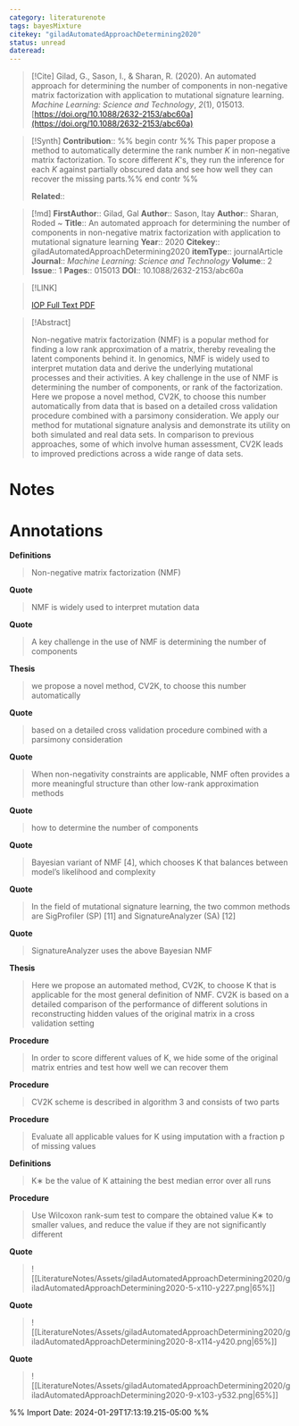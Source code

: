 ```yaml
---
category: literaturenote
tags: bayesMixture
citekey: "giladAutomatedApproachDetermining2020"
status: unread
dateread:
---
```

> [!Cite]
> Gilad, G., Sason, I., & Sharan, R. (2020). An automated approach for determining the number of components in non-negative matrix factorization with application to mutational signature learning. _Machine Learning: Science and Technology_, _2_(1), 015013. [https://doi.org/10.1088/2632-2153/abc60a](https://doi.org/10.1088/2632-2153/abc60a)

>[!Synth]
>**Contribution**:: %% begin contr %% This paper propose a method to automatically determine the rank number $K$ in non-negative matrix factorization. To score different $K$'s, they run the inference for each $K$ against partially obscured data and see how well they can recover the missing parts.%% end contr %%
>
>**Related**:: 

>[!md]
> **FirstAuthor**:: Gilad, Gal
> **Author**:: Sason, Itay
> **Author**:: Sharan, Roded
~
> **Title**:: An automated approach for determining the number of components in non-negative matrix factorization with application to mutational signature learning
> **Year**:: 2020
> **Citekey**:: giladAutomatedApproachDetermining2020
> **itemType**:: journalArticle
> **Journal**:: *Machine Learning: Science and Technology*
> **Volume**:: 2
> **Issue**:: 1
> **Pages**:: 015013
> **DOI**:: 10.1088/2632-2153/abc60a

> [!LINK]
>
> [IOP Full Text PDF](file:///home/nguyenston/Zotero/storage/7Y8MMDKN/Gilad%20et%20al.%20-%202020%20-%20An%20automated%20approach%20for%20determining%20the%20number%20o.pdf)

> [!Abstract]
>
> Non-negative matrix factorization (NMF) is a popular method for finding a low rank approximation of a matrix, thereby revealing the latent components behind it. In genomics, NMF is widely used to interpret mutation data and derive the underlying mutational processes and their activities. A key challenge in the use of NMF is determining the number of components, or rank of the factorization. Here we propose a novel method, CV2K, to choose this number automatically from data that is based on a detailed cross validation procedure combined with a parsimony consideration. We apply our method for mutational signature analysis and demonstrate its utility on both simulated and real data sets. In comparison to previous approaches, some of which involve human assessment, CV2K leads to improved predictions across a wide range of data sets.
>

# Notes
>

# Annotations
<b class="thickUnd" style="text-decoration-color: #ff6666">Definitions</b>
> Non-negative matrix factorization (NMF)

<b class="thickUnd" style="text-decoration-color: #ffd400">Quote</b>
> NMF is widely used to interpret mutation data

<b class="thickUnd" style="text-decoration-color: #ffd400">Quote</b>
> A key challenge in the use of NMF is determining the number of components

<b class="thickUnd" style="text-decoration-color: #2ea8e5">Thesis</b>
> we propose a novel method, CV2K, to choose this number automatically

<b class="thickUnd" style="text-decoration-color: #ffd400">Quote</b>
> based on a detailed cross validation procedure combined with a parsimony consideration

<b class="thickUnd" style="text-decoration-color: #ffd400">Quote</b>
> When non-negativity constraints are applicable, NMF often provides a more meaningful structure than other low-rank approximation methods

<b class="thickUnd" style="text-decoration-color: #ffd400">Quote</b>
> how to determine the number of components

<b class="thickUnd" style="text-decoration-color: #ffd400">Quote</b>
> Bayesian variant of NMF [4], which chooses K that balances between model’s likelihood and complexity

<b class="thickUnd" style="text-decoration-color: #ffd400">Quote</b>
> In the field of mutational signature learning, the two common methods are SigProfiler (SP) [11] and SignatureAnalyzer (SA) [12]

<b class="thickUnd" style="text-decoration-color: #ffd400">Quote</b>
> SignatureAnalyzer uses the above Bayesian NMF

<b class="thickUnd" style="text-decoration-color: #2ea8e5">Thesis</b>
> Here we propose an automated method, CV2K, to choose K that is applicable for the most general definition of NMF. CV2K is based on a detailed comparison of the performance of different solutions in reconstructing hidden values of the original matrix in a cross validation setting

<b class="thickUnd" style="text-decoration-color: #f19837">Procedure</b>
> In order to score different values of K, we hide some of the original matrix entries and test how well we can recover them

<b class="thickUnd" style="text-decoration-color: #f19837">Procedure</b>
> CV2K scheme is described in algorithm 3 and consists of two parts

<b class="thickUnd" style="text-decoration-color: #f19837">Procedure</b>
> Evaluate all applicable values for K using imputation with a fraction p of missing values

<b class="thickUnd" style="text-decoration-color: #ff6666">Definitions</b>
> K∗ be the value of K attaining the best median error over all runs

<b class="thickUnd" style="text-decoration-color: #f19837">Procedure</b>
> Use Wilcoxon rank-sum test to compare the obtained value K∗ to smaller values, and reduce the value if they are not significantly different

<b class="thickUnd" style="text-decoration-color: #ffd400">Quote</b>
> ![[LiteratureNotes/Assets/giladAutomatedApproachDetermining2020/giladAutomatedApproachDetermining2020-5-x110-y227.png|65%]]

<b class="thickUnd" style="text-decoration-color: #ffd400">Quote</b>
> ![[LiteratureNotes/Assets/giladAutomatedApproachDetermining2020/giladAutomatedApproachDetermining2020-8-x114-y420.png|65%]]

<b class="thickUnd" style="text-decoration-color: #ffd400">Quote</b>
> ![[LiteratureNotes/Assets/giladAutomatedApproachDetermining2020/giladAutomatedApproachDetermining2020-9-x103-y532.png|65%]]



%% Import Date: 2024-01-29T17:13:19.215-05:00 %%
